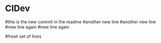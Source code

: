 # CIDev

#this is the new commit in the readme
#another new line
#another new line
#new line again
#new line again


#fresh set of lines
